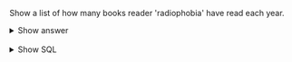 ﻿Show a list of how many books reader 'radiophobia' have read each year.

<details>
<summary>Show answer</summary>

radiophobia, 2016, 13\
radiophobia, 2017, 19\
radiophobia, 2018, 23\
radiophobia, 2019, 25\
radiophobia, 2020, 21\
radiophobia, 2021, 29\
radiophobia, 2022, 1

</details>

<br/>

<details>
<summary>Show SQL</summary>

```sql
SELECT p.profile_name, EXTRACT(YEAR FROM br.date_finished) as year, COUNT(*) as count
FROM book_read br,
    profile p
WHERE br.profile_id = p.id
  AND p.profile_name = 'radiophobia'
  AND br.date_finished IS NOT NULL
GROUP BY p.profile_name, year
ORDER BY year;
```

</details>

